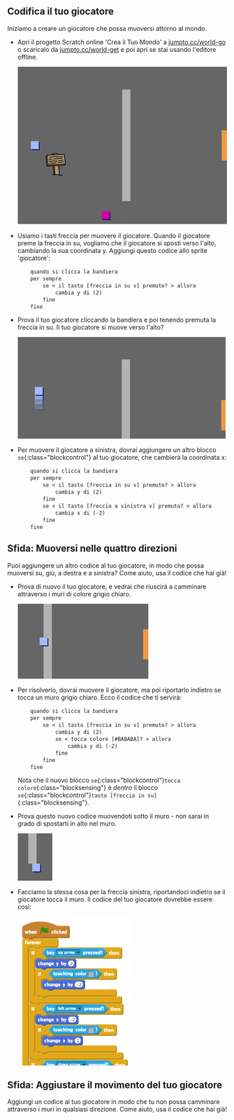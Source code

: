 ## Codifica il tuo giocatore

Iniziamo a creare un giocatore che possa muoversi attorno al mondo.

+ Apri il progetto Scratch online 'Crea il Tuo Mondo' a <a href="http://jumpto.cc/world-go" target="_blank">jumpto.cc/world-go</a> o scaricalo da <a href="http://jumpto.cc/world-get" target="_blank">jumpto.cc/world-get</a> e poi apri se stai usando l'editore offline.

	![screenshot](images/world-starter.png)

+ Usiamo i tasti freccia per muovere il giocatore. Quando il giocatore preme la freccia in su, vogliamo che il giocatore si sposti verso l'alto, cambiando la sua coordinata y. Aggiungi questo codice allo sprite 'giocatore':

	```blocks
		quando si clicca la bandiera
		per sempre
			se < il tasto [freccia in su v] premuto? > allora
				cambia y di (2)
			fine
		fine
	```

+ Prova il tuo giocatore cliccando la bandiera e poi tenendo premuta la freccia in su. Il tuo giocatore si muove verso l'alto?

	![screenshot](images/world-up.png)

+ Per muovere il giocatore a sinistra, dovrai aggiungere un altro blocco `se`{:class="blockcontrol"} al tuo giocatore, che cambierà la coordinata x:

	```blocks
		quando si clicca la bandiera
		per sempre
			se < il tasto [freccia in su v] premuto? > allora
				cambia y di (2)
			fine
			se < il tasto [freccia a sinistra v] premuto? > allora
				cambia x di (-2)
			fine
		fine
	```

## Sfida: Muoversi nelle quattro direzioni 
Puoi aggiungere un altro codice al tuo giocatore, in modo che possa muoversi su, giù, a destra e a sinistra? Come aiuto, usa il codice che hai già!

+ Prova di nuovo il tuo giocatore, e vedrai che riuscirà a camminare attraverso i muri di colore grigio chiaro.

	![screenshot](images/world-walls.png)

+ Per risolverlo, dovrai muovere il giocatore, ma poi riportarlo indietro se tocca un muro grigio chiaro. Ecco il codice che ti servirà:

	```blocks
		quando si clicca la bandiera
		per sempre
			se < il tasto [freccia in su v] premuto? > allora
				cambia y di (2)
				se < tocca colore [#BABABA]? > allora
					cambia y di (-2)
				fine
			fine
		fine
	```

	Nota che il nuovo blocco `se`{:class="blockcontrol"}`tocca colore`{:class="blocksensing"} è _dentro_ il blocco `se`{:class="blockcontrol"}`tasto [freccia in su]`{:class="blocksensing"}.

+ Prova questo nuovo codice muovendoti sotto il muro - non sarai in grado di spostarti in alto nel muro.

	![screenshot](images/world-walls-test.png)

+ Facciamo la stessa cosa per la freccia sinistra, riportandoci indietro se il giocatore tocca il muro. Il codice del tuo giocatore dovrebbe essere così:

	![screenshot](images/world-wall-code.png)

## Sfida: Aggiustare il movimento del tuo giocatore 
Aggiungi un codice al tuo giocatore in modo che tu non possa camminare attraverso i muri in qualsiasi direzione. Come aiuto, usa il codice che hai già!
